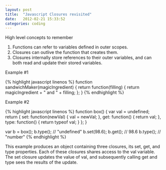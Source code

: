```yaml
---
layout: post
title:  "Javascript Closures revisited"
date:   2012-02-21 15:33:52
categories: coding
---
```


High level concepts to remember

1. Functions can refer to variables defined in outer scopes.
2. Closures can outlive the function that creates them.
3. Closures internally store references to their outer variables, and can both read and update their stored variables.

Example #1

{% highlight javascript linenos %}
function sandwichMaker(magicIngredient) { 
   return function(filling) { 
     return magicIngredient + " and " + filling; 
   }; 
}
{% endhighlight %}

Example #2

{% highlight javascript linenos %}
function box() { 
   var val = undefined; 
   return { 
      set: function(newVal) { 
         val = newVal; 
      }, 
      get: function() { 
         return val; 
      }, 
      type: function() { 
         return typeof val; 
      } 
   }; 
} 

var b = box(); 
b.type(); // "undefined" 
b.set(98.6); 
b.get(); // 98.6 
b.type(); // "number"
{% endhighlight %}

This example produces an object containing three closures, its set, get, and type properties. Each of these closures shares access to the val variable. The set closure updates the value of val, and subsequently calling get and type sees the results of the update.
